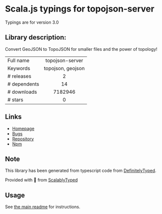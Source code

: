 
# Scala.js typings for topojson-server

Typings are for version 3.0

## Library description:
Convert GeoJSON to TopoJSON for smaller files and the power of topology!

|                    |                 |
| ------------------ | :-------------: |
| Full name          | topojson-server |
| Keywords           | topojson, geojson |
| # releases         | 2 |
| # dependents       | 14 |
| # downloads        | 7182946 |
| # stars            | 0 |

## Links
- [Homepage](https://github.com/topojson/topojson-server)
- [Bugs](https://github.com/topojson/topojson-server/issues)
- [Repository](https://github.com/topojson/topojson-server)
- [Npm](https://www.npmjs.com/package/topojson-server)
    


## Note
This library has been generated from typescript code from [DefinitelyTyped](https://definitelytyped.org).

Provided with :purple_heart: from [ScalablyTyped](https://github.com/oyvindberg/ScalablyTyped)

## Usage
See [the main readme](../../readme.md) for instructions.


